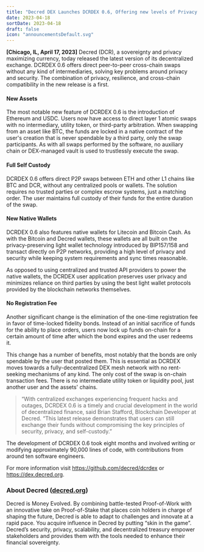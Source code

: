 ```yaml
---
title: "Decred DEX Launches DCRDEX 0.6, Offering new levels of Privacy and Security for Cross-Chain Swaps"
date: 2023-04-18
sortDate: 2023-04-18
draft: false
icon: "announcementsDefault.svg"
---
```


**[Chicago, IL, April 17, 2023]** Decred (DCR), a sovereignty and privacy
maximizing currency, today released the latest version of its decentralized
exchange. DCRDEX 0.6 offers direct peer-to-peer cross-chain swaps without any
kind of intermediaries, solving key problems around privacy and security. The
combination of privacy, resilience, and cross-chain compatibility in the new
release is a first.

#### New Assets

The most notable new feature of DCRDEX 0.6 is the introduction of Ethereum and
USDC. Users now have access to direct layer 1 atomic swaps with no intermediary,
utility token, or third-party arbitration. When swapping from an asset like BTC,
the funds are locked in a native contract of the user's creation that is never
spendable by a third party, only the swap participants. As with all swaps
performed by the software, no auxiliary chain or DEX-managed vault is used to
trustlessly execute the swap.

#### Full Self Custody

DCRDEX 0.6 offers direct P2P swaps between ETH and other L1 chains like BTC and
DCR, without any centralized pools or wallets. The solution requires no trusted
parties or complex escrow systems, just a matching order. The user maintains
full custody of their funds for the entire duration of the swap.

#### New Native Wallets

DCRDEX 0.6 also features native wallets for Litecoin and Bitcoin Cash. As with
the Bitcoin and Decred wallets, these wallets are all built on the
privacy-preserving light wallet technology introduced by BIP157/158 and transact
directly on P2P networks, providing a high level of privacy and security while
keeping system requirements and sync times reasonable.

As opposed to using centralized and trusted API providers to power the native
wallets, the DCRDEX user application preserves user privacy and minimizes
reliance on third parties by using the best light wallet protocols provided by
the blockchain networks themselves.

#### No Registration Fee

Another significant change is the elimination of the one-time registration fee
in favor of time-locked fidelity bonds. Instead of an initial sacrifice of funds
for the ability to place orders, users now lock up funds on-chain for a certain
amount of time after which the bond expires and the user redeems it.

This change has a number of benefits, most notably that the bonds are only
spendable by the user that posted them. This is essential as DCRDEX moves
towards a fully-decentralized DEX mesh network with no rent-seeking mechanisms
of any kind. The only cost of the swap is on-chain transaction fees. There is no
intermediate utility token or liquidity pool, just another user and the assets'
chains.

> “With centralized exchanges experiencing frequent hacks and outages, DCRDEX
> 0.6 is a timely and crucial development in the world of decentralized finance,
> said Brian Stafford, Blockchain Developer at Decred. “This latest release
> demonstrates that users can still exchange their funds without compromising
> the key principles of security, privacy, and self-custody.”

The development of DCRDEX 0.6 took eight months and involved writing or
modifying approximately 90,000 lines of code, with contributions from around ten
software engineers.

For more information visit <https://github.com/decred/dcrdex> or
<https://dex.decred.org>.

### About Decred ([decred.org](https://decred.org))

Decred is Money Evolved. By combining battle-tested Proof-of-Work with an
innovative take on Proof-of-Stake that places coin holders in charge of shaping
the future, Decred is able to adapt to challenges and innovate at a rapid pace.
You acquire influence in Decred by putting “skin in the game”. Decred’s
security, privacy, scalability, and decentralized treasury empower stakeholders
and provides them with the tools needed to enhance their financial sovereignty.
